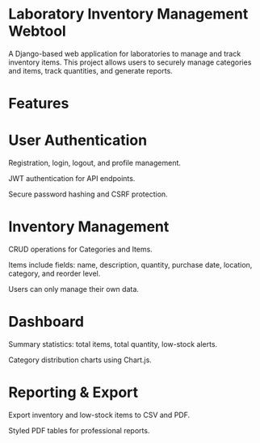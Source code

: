 # Laboratory Inventory Management Webtool

A Django-based web application for laboratories to manage and track inventory items. This project allows users to securely manage categories and items, track quantities, and generate reports.

# Features

# User Authentication

Registration, login, logout, and profile management.

JWT authentication for API endpoints.

Secure password hashing and CSRF protection.

# Inventory Management

CRUD operations for Categories and Items.

Items include fields: name, description, quantity, purchase date, location, category, and reorder level.

Users can only manage their own data.

# Dashboard

Summary statistics: total items, total quantity, low-stock alerts.

Category distribution charts using Chart.js.

# Reporting & Export

Export inventory and low-stock items to CSV and PDF.

Styled PDF tables for professional reports.
